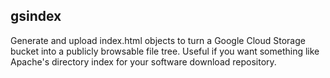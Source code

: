 ## gsindex

Generate and upload index.html objects to turn a Google Cloud Storage
bucket into a publicly browsable file tree. Useful if you want something
like Apache's directory index for your software download repository.
